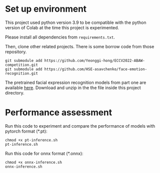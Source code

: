 
# Set up environment
This project used python version 3.9 to be compatible with the python version of Colab at the time this project is experimented.

Please install all dependencies from `requirements.txt`.

Then, clone other related projects. There is some borrow code from those repository.

```
git submodule add https://github.com/Yeonggi-hong/ECCV2022-ABAW-competition.git
git submodule add https://github.com/HSE-asavchenko/face-emotion-recognition.git
```

The pretrained facial expression recognition models from part one are available [here](https://drive.google.com/file/d/1-A3D-QykIUWdvMNT-5Ls3xYwbR7-POxS/view?usp=sharing). Download and unzip in the the file inside this project directory. 

# Performance assessment

Run this code to experiment and compare the performance of models with pytorch format (*.pt):
```
chmod +x pt-inference.sh
pt-inference.sh
```

Run this code for onnx format (*.onnx):
```
chmod +x onnx-inference.sh
onnx-inference.sh
```

